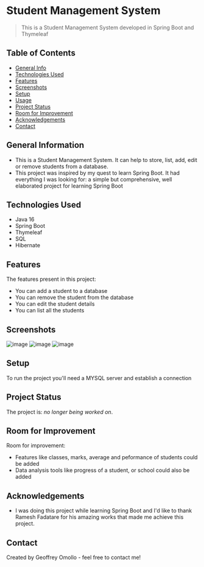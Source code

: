 # Student Management System

>This is a Student Management System developed in Spring Boot and Thymeleaf

## Table of Contents
* [General Info](#general-information)
* [Technologies Used](#technologies-used)
* [Features](#features)
* [Screenshots](#screenshots)
* [Setup](#setup)
* [Usage](#usage)
* [Project Status](#project-status)
* [Room for Improvement](#room-for-improvement)
* [Acknowledgements](#acknowledgements)
* [Contact](#contact)
<!-- * [License](#license) -->

## General Information
- This is a Student Management System. It can help to store, list, add, edit or remove students from a database.
- This project was inspired by my quest to learn Spring Boot. It had everything I was looking for: a simple but comprehensive, well elaborated project for learning Spring Boot

## Technologies Used
- Java 16
- Spring Boot
- Thymeleaf
- SQL
- Hibernate

## Features
The features present in this project:
- You can add a student to a database
- You can remove the student from the database
- You can edit the student details
- You can list all the students

## Screenshots

![image](https://user-images.githubusercontent.com/120243097/206903360-5e76e365-9f56-4f5c-b3b1-6bb37db775e8.png)
![image](https://user-images.githubusercontent.com/120243097/206903397-6f9d3b6d-9e00-428e-87a6-e29c6a830d4e.png)
![image](https://user-images.githubusercontent.com/120243097/206903455-fd860e1b-471f-4860-a4e4-717e76945365.png)




## Setup

To run the project you'll need a MYSQL server and establish a connection

## Project Status
The project is: _no longer being worked on_. 

## Room for Improvement
Room for improvement:
- Features like classes, marks, average and peformance of students could be added
- Data analysis tools like progress of a student, or school could also be added

## Acknowledgements
- I was doing this project while learning Spring Boot and I'd like to thank Ramesh Fadatare for his amazing works that made me achieve this project.

## Contact
Created by Geoffrey Omollo - feel free to contact me!

<!-- Optional -->
<!-- ## License -->
<!-- This project is open source and available under the [... License](). -->


